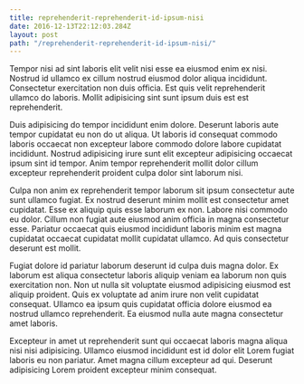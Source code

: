```yaml
---
title: reprehenderit-reprehenderit-id-ipsum-nisi
date: 2016-12-13T22:12:03.284Z
layout: post
path: "/reprehenderit-reprehenderit-id-ipsum-nisi/"
---
```


Tempor nisi ad sint laboris elit velit nisi esse ea eiusmod enim ex nisi. Nostrud id ullamco ex cillum nostrud eiusmod dolor aliqua incididunt. Consectetur exercitation non duis officia. Est quis velit reprehenderit ullamco do laboris. Mollit adipisicing sint sunt ipsum duis est est reprehenderit.

Duis adipisicing do tempor incididunt enim dolore. Deserunt laboris aute tempor cupidatat eu non do ut aliqua. Ut laboris id consequat commodo laboris occaecat non excepteur labore commodo dolore labore cupidatat incididunt. Nostrud adipisicing irure sunt elit excepteur adipisicing occaecat ipsum sint id tempor. Anim tempor reprehenderit mollit dolor cillum excepteur reprehenderit proident culpa dolor sint laborum nisi.

Culpa non anim ex reprehenderit tempor laborum sit ipsum consectetur aute sunt ullamco fugiat. Ex nostrud deserunt minim mollit est consectetur amet cupidatat. Esse ex aliquip quis esse laborum ex non. Labore nisi commodo eu dolor. Cillum non fugiat aute eiusmod anim officia in magna consectetur esse. Pariatur occaecat quis eiusmod incididunt laboris minim est magna cupidatat occaecat cupidatat mollit cupidatat ullamco. Ad quis consectetur deserunt est mollit.

Fugiat dolore id pariatur laborum deserunt id culpa duis magna dolor. Ex laborum est aliqua consectetur laboris aliquip veniam ea laborum non quis exercitation non. Non ut nulla sit voluptate eiusmod adipisicing eiusmod est aliquip proident. Quis ex voluptate ad anim irure non velit cupidatat consequat. Ullamco ea ipsum quis cupidatat officia dolore eiusmod ea nostrud ullamco reprehenderit. Ea eiusmod nulla aute magna consectetur amet laboris.

Excepteur in amet ut reprehenderit sunt qui occaecat laboris magna aliqua nisi nisi adipisicing. Ullamco eiusmod incididunt est id dolor elit Lorem fugiat laboris eu non pariatur. Amet magna cillum excepteur ad qui. Deserunt adipisicing Lorem proident excepteur minim consequat.